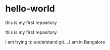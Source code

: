 # hello-world
this is my first repository

this is my first repository

i am trying to understand git....I am in Bangalore
